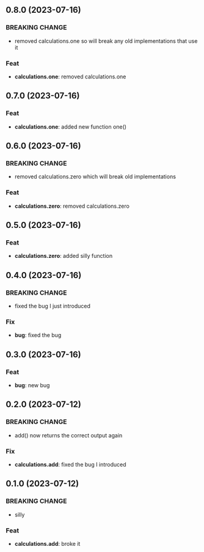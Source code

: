 ## 0.8.0 (2023-07-16)

### BREAKING CHANGE

- removed calculations.one so will break any old implementations that use it

### Feat

- **calculations.one**: removed calculations.one

## 0.7.0 (2023-07-16)

### Feat

- **calculations.one**: added new function one()

## 0.6.0 (2023-07-16)

### BREAKING CHANGE

- removed calculations.zero which will break old implementations

### Feat

- **calculations.zero**: removed calculations.zero

## 0.5.0 (2023-07-16)

### Feat

- **calculations.zero**: added silly function

## 0.4.0 (2023-07-16)

### BREAKING CHANGE

- fixed the bug I just introduced

### Fix

- **bug**: fixed the bug

## 0.3.0 (2023-07-16)

### Feat

- **bug**: new bug

## 0.2.0 (2023-07-12)

### BREAKING CHANGE

- add() now returns the correct output again

### Fix

- **calculations.add**: fixed the bug I introduced

## 0.1.0 (2023-07-12)

### BREAKING CHANGE

- silly

### Feat

- **calculations.add**: broke it
